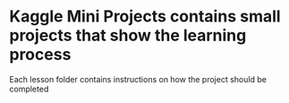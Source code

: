 # Kaggle Mini Projects contains small projects that show the learning process
Each lesson folder contains instructions on how the project should be completed